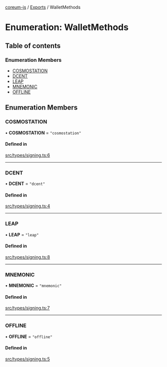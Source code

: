 [coreum-js](../README.md) / [Exports](../modules.md) / WalletMethods

# Enumeration: WalletMethods

## Table of contents

### Enumeration Members

- [COSMOSTATION](WalletMethods.md#cosmostation)
- [DCENT](WalletMethods.md#dcent)
- [LEAP](WalletMethods.md#leap)
- [MNEMONIC](WalletMethods.md#mnemonic)
- [OFFLINE](WalletMethods.md#offline)

## Enumeration Members

### COSMOSTATION

• **COSMOSTATION** = ``"cosmostation"``

#### Defined in

[src/types/signing.ts:6](https://github.com/CooperFoundation/coreum-js/blob/f8fbe50/src/types/signing.ts#L6)

___

### DCENT

• **DCENT** = ``"dcent"``

#### Defined in

[src/types/signing.ts:4](https://github.com/CooperFoundation/coreum-js/blob/f8fbe50/src/types/signing.ts#L4)

___

### LEAP

• **LEAP** = ``"leap"``

#### Defined in

[src/types/signing.ts:8](https://github.com/CooperFoundation/coreum-js/blob/f8fbe50/src/types/signing.ts#L8)

___

### MNEMONIC

• **MNEMONIC** = ``"mnemonic"``

#### Defined in

[src/types/signing.ts:7](https://github.com/CooperFoundation/coreum-js/blob/f8fbe50/src/types/signing.ts#L7)

___

### OFFLINE

• **OFFLINE** = ``"offline"``

#### Defined in

[src/types/signing.ts:5](https://github.com/CooperFoundation/coreum-js/blob/f8fbe50/src/types/signing.ts#L5)
